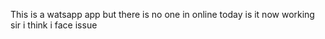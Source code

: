 This is a watsapp app
but there is no one in online today
is it now working sir
 i think i face issue
